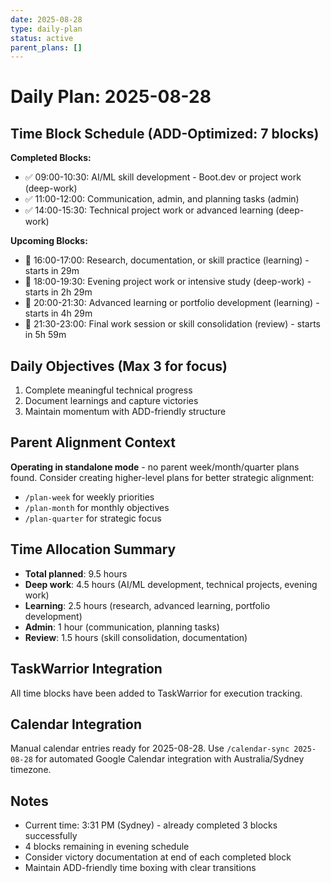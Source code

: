 ```yaml
---
date: 2025-08-28
type: daily-plan
status: active
parent_plans: []
---
```


# Daily Plan: 2025-08-28

## Time Block Schedule (ADD-Optimized: 7 blocks)

**Completed Blocks:**
- ✅ 09:00-10:30: AI/ML skill development - Boot.dev or project work (deep-work)
- ✅ 11:00-12:00: Communication, admin, and planning tasks (admin) 
- ✅ 14:00-15:30: Technical project work or advanced learning (deep-work)

**Upcoming Blocks:**
- 🔮 16:00-17:00: Research, documentation, or skill practice (learning) - starts in 29m
- 🔮 18:00-19:30: Evening project work or intensive study (deep-work) - starts in 2h 29m
- 🔮 20:00-21:30: Advanced learning or portfolio development (learning) - starts in 4h 29m
- 🔮 21:30-23:00: Final work session or skill consolidation (review) - starts in 5h 59m

## Daily Objectives (Max 3 for focus)
1. Complete meaningful technical progress
2. Document learnings and capture victories  
3. Maintain momentum with ADD-friendly structure

## Parent Alignment Context
**Operating in standalone mode** - no parent week/month/quarter plans found.
Consider creating higher-level plans for better strategic alignment:
- `/plan-week` for weekly priorities
- `/plan-month` for monthly objectives
- `/plan-quarter` for strategic focus

## Time Allocation Summary
- **Total planned**: 9.5 hours
- **Deep work**: 4.5 hours (AI/ML development, technical projects, evening work)
- **Learning**: 2.5 hours (research, advanced learning, portfolio development)
- **Admin**: 1 hour (communication, planning tasks)
- **Review**: 1.5 hours (skill consolidation, documentation)

## TaskWarrior Integration
All time blocks have been added to TaskWarrior for execution tracking.

## Calendar Integration
Manual calendar entries ready for 2025-08-28. Use `/calendar-sync 2025-08-28` for automated Google Calendar integration with Australia/Sydney timezone.

## Notes
- Current time: 3:31 PM (Sydney) - already completed 3 blocks successfully
- 4 blocks remaining in evening schedule
- Consider victory documentation at end of each completed block
- Maintain ADD-friendly time boxing with clear transitions